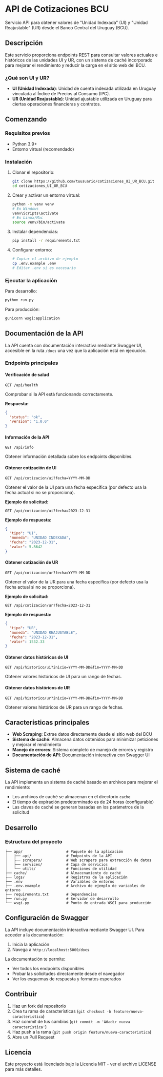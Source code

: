# API de Cotizaciones BCU

Servicio API para obtener valores de "Unidad Indexada" (UI) y "Unidad Reajustable" (UR) desde el Banco Central del Uruguay (BCU).

## Descripción

Este servicio proporciona endpoints REST para consultar valores actuales e históricos de las unidades UI y UR, con un sistema de caché incorporado para mejorar el rendimiento y reducir la carga en el sitio web del BCU.

### ¿Qué son UI y UR?

- **UI (Unidad Indexada)**: Unidad de cuenta indexada utilizada en Uruguay vinculada al Índice de Precios al Consumo (IPC).
- **UR (Unidad Reajustable)**: Unidad ajustable utilizada en Uruguay para ciertas operaciones financieras y contratos.

## Comenzando

### Requisitos previos

- Python 3.9+ 
- Entorno virtual (recomendado)

### Instalación

1. Clonar el repositorio:
   ```bash
   git clone https://github.com/tuusuario/cotizaciones_UI_UR_BCU.git
   cd cotizaciones_UI_UR_BCU
   ```

2. Crear y activar un entorno virtual:
   ```bash
   python -m venv venv
   # En Windows
   venv\Scripts\activate
   # En Linux/Mac
   source venv/bin/activate
   ```

3. Instalar dependencias:
   ```bash
   pip install -r requirements.txt
   ```

4. Configurar entorno:
   ```bash
   # Copiar el archivo de ejemplo
   cp .env.example .env
   # Editar .env si es necesario
   ```

### Ejecutar la aplicación

Para desarrollo:
```bash
python run.py
```

Para producción:
```bash
gunicorn wsgi:application
```

## Documentación de la API

La API cuenta con documentación interactiva mediante Swagger UI, accesible en la ruta `/docs` una vez que la aplicación está en ejecución.

### Endpoints principales

#### Verificación de salud
```
GET /api/health
```
Comprobar si la API está funcionando correctamente.

**Respuesta:**
```json
{
  "status": "ok",
  "version": "1.0.0"
}
```

#### Información de la API
```
GET /api/info
```
Obtener información detallada sobre los endpoints disponibles.

#### Obtener cotización de UI
```
GET /api/cotizacion/ui?fecha=YYYY-MM-DD
```
Obtener el valor de la UI para una fecha específica (por defecto usa la fecha actual si no se proporciona).

**Ejemplo de solicitud:**
```
GET /api/cotizacion/ui?fecha=2023-12-31
```

**Ejemplo de respuesta:**
```json
{
  "tipo": "UI",
  "moneda": "UNIDAD INDEXADA",
  "fecha": "2023-12-31",
  "valor": 5.8642
}
```

#### Obtener cotización de UR
```
GET /api/cotizacion/ur?fecha=YYYY-MM-DD
```
Obtener el valor de la UR para una fecha específica (por defecto usa la fecha actual si no se proporciona).

**Ejemplo de solicitud:**
```
GET /api/cotizacion/ur?fecha=2023-12-31
```

**Ejemplo de respuesta:**
```json
{
  "tipo": "UR",
  "moneda": "UNIDAD REAJUSTABLE",
  "fecha": "2023-12-31",
  "valor": 1532.33
}
```

#### Obtener datos históricos de UI
```
GET /api/historico/ui?inicio=YYYY-MM-DD&fin=YYYY-MM-DD
```
Obtener valores históricos de UI para un rango de fechas.

#### Obtener datos históricos de UR
```
GET /api/historico/ur?inicio=YYYY-MM-DD&fin=YYYY-MM-DD
```
Obtener valores históricos de UR para un rango de fechas.

## Características principales

- **Web Scraping**: Extrae datos directamente desde el sitio web del BCU
- **Sistema de caché**: Almacena datos obtenidos para minimizar peticiones y mejorar el rendimiento
- **Manejo de errores**: Sistema completo de manejo de errores y registro
- **Documentación de API**: Documentación interactiva con Swagger UI

## Sistema de caché

La API implementa un sistema de caché basado en archivos para mejorar el rendimiento:

- Los archivos de caché se almacenan en el directorio `cache`
- El tiempo de expiración predeterminado es de 24 horas (configurable)
- Las claves de caché se generan basadas en los parámetros de la solicitud

## Desarrollo

### Estructura del proyecto

```
├── app/                    # Paquete de la aplicación
│   ├── api/                # Endpoints de la API
│   ├── scrapers/           # Web scrapers para extracción de datos
│   ├── services/           # Capa de servicios
│   └── utils/              # Funciones de utilidad
├── cache/                  # Almacenamiento de caché
├── logs/                   # Registros de la aplicación
├── .env                    # Variables de entorno
├── .env.example            # Archivo de ejemplo de variables de entorno
├── requirements.txt        # Dependencias
├── run.py                  # Servidor de desarrollo
└── wsgi.py                 # Punto de entrada WSGI para producción
```

## Configuración de Swagger

La API incluye documentación interactiva mediante Swagger UI. Para acceder a la documentación:

1. Inicia la aplicación
2. Navega a `http://localhost:5000/docs`

La documentación te permite:
- Ver todos los endpoints disponibles
- Probar las solicitudes directamente desde el navegador
- Ver los esquemas de respuesta y formatos esperados

## Contribuir

1. Haz un fork del repositorio
2. Crea tu rama de características (`git checkout -b feature/nueva-caracteristica`)
3. Haz commit de tus cambios (`git commit -m 'Añadir nueva característica'`)
4. Haz push a la rama (`git push origin feature/nueva-caracteristica`)
5. Abre un Pull Request

## Licencia

Este proyecto está licenciado bajo la Licencia MIT - ver el archivo LICENSE para más detalles.